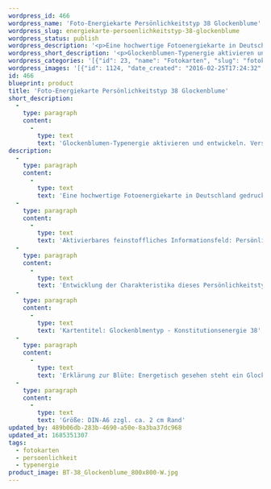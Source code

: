 ```yaml
---
wordpress_id: 466
wordpress_name: 'Foto-Energiekarte Persönlichkeitstyp 38 Glockenblume'
wordpress_slug: energiekarte-persoenlichkeitstyp-38-glockenblume
wordpress_status: publish
wordpress_description: '<p>Eine hochwertige Fotoenergiekarte in Deutschland gedruckt und in Handarbeit laminiert.  Sie ist in Postkartengröße (DIN-A6) oder kleiner gut zu transportieren und kann auch auf den Körper aufgelegt werden.</p><p>Aktivierbares feinstoffliches Informationsfeld: Persönlichkeitsenergie eines Glockenblumen-Typs: Behutsam, spirituell, sensitiv, strebsam.<br />Entwicklung der Charakteristika dieses Persönlichkeitstyps. Stärkung der entsprechenden Persönlichkeit mit ihrer besonderen Energiequalität. Ausgleich und Veränderung ungünstiger Zustände innerhalb einer Person, die aufgrund dieser Konstitution entstanden sind. Annahme und Verständnis für einen Menschen mit dieser Persönlichkeitsenergie. Eine Stärkung der eigenen Persönlichkeitsenergie sowie die Beschäftigung mit der Energie anderer Persönlichkeiten kann insgesamt das eigene Selbstbewusstsein stärken.<br />Kartentitel: Glockenblmentyp - Konstitutionsenergie 38</p><p>Erklärung zur Blüte: Energetisch gesehen steht ein Glockenblumen für "Heileraktivität, Achtsamkeit, Neutralität, Sensitivität".<br />Größe: DIN-A6 zzgl. ca. 2 cm Rand<br />Andere Formate sind individuell für Sie innerhalb weniger Tage herstellbar. Bitte kontaktieren Sie uns hierfür unter <a href="mailto:info@elvedenverlag.de">info@elvedenverlag.de</a>.</p><p>Anwendungshinweise</p>'
wordpress_short_description: '<p>Glockenblumen-Typenergie aktivieren und entwickeln. Verständnis für diese Typenergie gewinnen (&#8222;Behutsam, spirituell, sensitiv, strebsam&#8220;)</p>'
wordpress_categories: '[{"id": 23, "name": "Fotokarten", "slug": "fotokarten"}, {"id": 37, "name": "Pers\u00f6nlichkeit", "slug": "persoenlichkeit"}, {"id": 90, "name": "Typenergie", "slug": "typenergie"}]'
wordpress_images: '[{"id": 1124, "date_created": "2016-02-25T17:24:32", "date_created_gmt": "2016-02-25T15:24:32", "date_modified": "2016-02-25T17:24:32", "date_modified_gmt": "2016-02-25T15:24:32", "src": "https://my.feenbaum.de/wp-content/uploads/2016/02/BT-38_Glockenblume_800x800-W.jpg", "name": "BT-38_Glockenblume_800x800-W", "alt": ""}]'
id: 466
blueprint: product
title: 'Foto-Energiekarte Persönlichkeitstyp 38 Glockenblume'
short_description:
  -
    type: paragraph
    content:
      -
        type: text
        text: 'Glockenblumen-Typenergie aktivieren und entwickeln. Verständnis für diese Typenergie gewinnen (''Behutsam, spirituell, sensitiv, strebsam'')'
description:
  -
    type: paragraph
    content:
      -
        type: text
        text: 'Eine hochwertige Fotoenergiekarte in Deutschland gedruckt und in Handarbeit laminiert.  Sie ist in Postkartengröße (DIN-A6) oder kleiner gut zu transportieren und kann auch auf den Körper aufgelegt werden.'
  -
    type: paragraph
    content:
      -
        type: text
        text: 'Aktivierbares feinstoffliches Informationsfeld: Persönlichkeitsenergie eines Glockenblumen-Typs: Behutsam, spirituell, sensitiv, strebsam.'
  -
    type: paragraph
    content:
      -
        type: text
        text: 'Entwicklung der Charakteristika dieses Persönlichkeitstyps. Stärkung der entsprechenden Persönlichkeit mit ihrer besonderen Energiequalität. Ausgleich und Veränderung ungünstiger Zustände innerhalb einer Person, die aufgrund dieser Konstitution entstanden sind. Annahme und Verständnis für einen Menschen mit dieser Persönlichkeitsenergie. Eine Stärkung der eigenen Persönlichkeitsenergie sowie die Beschäftigung mit der Energie anderer Persönlichkeiten kann insgesamt das eigene Selbstbewusstsein stärken.'
  -
    type: paragraph
    content:
      -
        type: text
        text: 'Kartentitel: Glockenblmentyp - Konstitutionsenergie 38'
  -
    type: paragraph
    content:
      -
        type: text
        text: 'Erklärung zur Blüte: Energetisch gesehen steht ein Glockenblumen für "Heileraktivität, Achtsamkeit, Neutralität, Sensitivität".'
  -
    type: paragraph
    content:
      -
        type: text
        text: 'Größe: DIN-A6 zzgl. ca. 2 cm Rand'
updated_by: 489b06db-283b-4690-a50e-8a3ba37dc968
updated_at: 1685351307
tags:
  - fotokarten
  - persoenlichkeit
  - typenergie
product_image: BT-38_Glockenblume_800x800-W.jpg
---
```

